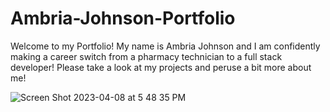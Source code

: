 # Ambria-Johnson-Portfolio 
Welcome to my Portfolio! My name is Ambria Johnson and I am confidently making a career switch from a pharmacy technician to a full stack developer!
Please take a look at my projects and peruse a bit more about me!




![Screen Shot 2023-04-08 at 5 48 35 PM](https://user-images.githubusercontent.com/53230728/230743919-efce7b0e-675b-4964-a1f8-0af9c4b8bd5b.png)
